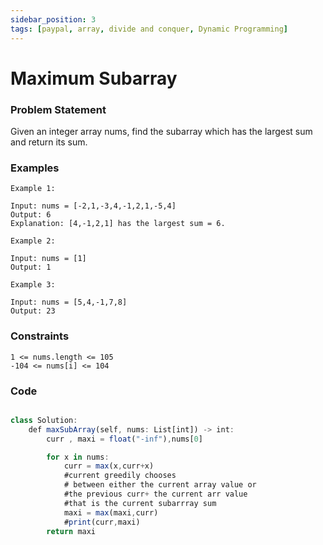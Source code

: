 ```yaml
---
sidebar_position: 3
tags: [paypal, array, divide and conquer, Dynamic Programming]
---
```


# Maximum Subarray

### Problem Statement

Given an integer array nums, find the subarray which has the largest sum and return its sum.

### Examples

```
Example 1:

Input: nums = [-2,1,-3,4,-1,2,1,-5,4]
Output: 6
Explanation: [4,-1,2,1] has the largest sum = 6.

Example 2:

Input: nums = [1]
Output: 1

Example 3:

Input: nums = [5,4,-1,7,8]
Output: 23
```

### Constraints

```
1 <= nums.length <= 105
-104 <= nums[i] <= 104

```

### Code

```jsx title="Python3 Code"

class Solution:
    def maxSubArray(self, nums: List[int]) -> int:
        curr , maxi = float("-inf"),nums[0]

        for x in nums:
            curr = max(x,curr+x)
            #current greedily chooses
            # between either the current array value or
            #the previous curr+ the current arr value
            #that is the current subarrray sum
            maxi = max(maxi,curr)
            #print(curr,maxi)
        return maxi
```
